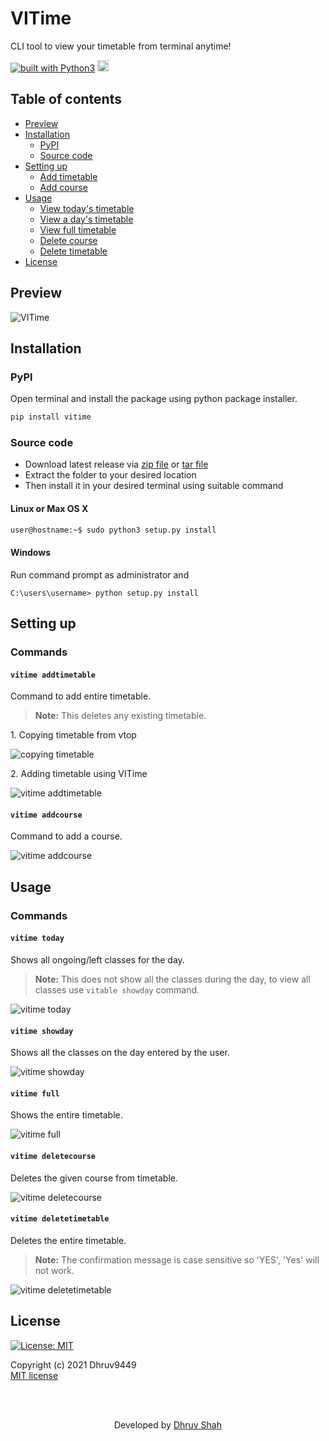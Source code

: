 # VITime
CLI tool to view your timetable from terminal anytime!

<a href="https://www.python.org/"><img src="https://img.shields.io/badge/built%20with-Python3-blue.svg" alt="built with Python3" /></a>
<a href="https://badge.fury.io/py/vitime"><img src="https://img.shields.io/pypi/v/vitime?color=blue&label=pypi%20package" alt="PyPI version" height="18"></a>



## Table of contents  

- [Preview](https://github.com/Dhruv9449/VITime-CLI#preview)  
- [Installation](https://github.com/Dhruv9449/VITime-CLI#installation)
  - [PyPI](https://github.com/Dhruv9449/VITime-CLI#pypi)
  - [Source code](https://github.com/Dhruv9449/VITime-CLI#source-code)
- [Setting up](https://github.com/Dhruv9449/VITime-CLI#setting-up)
  - [Add timetable](https://github.com/Dhruv9449/VITime-CLI#vitime-timetable)
  - [Add course](https://github.com/Dhruv9449/VITime-CLI#vitime-addcourse)
- [Usage](https://github.com/Dhruv9449/VITime-CLI#usage)
  - [View today's timetable](https://github.com/Dhruv9449/VITime-CLI#vitime-today)
  - [View a day's timetable](https://github.com/Dhruv9449/VITime-CLI#vitime-showday)
  - [View full timetable](https://github.com/Dhruv9449/VITime-CLI#vitime-full)
  - [Delete course](https://github.com/Dhruv9449/VITime-CLI#vitime-deletecourse)
  - [Delete timetable](https://github.com/Dhruv9449/VITime-CLI#vitime-deletetimetable)
- [License](https://github.com/Dhruv9449/VITime-CLI#license)



## Preview

![VITime](https://github.com/Dhruv9449/VITime-CLI/blob/main/assets/VITime.gif)




## Installation
### PyPI
Open terminal and install the package using python package installer.
```sh
pip install vitime
```
### Source code
- Download latest release via [zip file](https://github.com/Dhruv9449/VITime-CLI/archive/refs/tags/v0.1.0.zip) or [tar file](https://github.com/Dhruv9449/VITime-CLI/archive/refs/tags/v0.1.0.tar.gz)
- Extract the folder to your desired location
- Then install it in your desired terminal using suitable command
#### Linux or Max OS X
```sh
user@hostname:~$ sudo python3 setup.py install
```
#### Windows
Run command prompt as administrator and
```psh
C:\users\username> python setup.py install
```



## Setting up
### Commands
#### `vitime addtimetable`

Command to add entire timetable.  
> **Note:** This deletes any existing timetable.  
<p>
1. Copying timetable from vtop  

![copying timetable](https://github.com/Dhruv9449/VITime-CLI/blob/main/assets/copying_timetable.gif)</p>   

<p>
2. Adding timetable using VITime  

![vitime addtimetable](https://github.com/Dhruv9449/VITime-CLI/blob/main/assets/vitime_addtimetable.gif)</p>




#### `vitime addcourse`

Command to add a course.

![vitime addcourse](https://github.com/Dhruv9449/VITime-CLI/blob/main/assets/vitime_addcourse.gif)



## Usage
### Commands
#### `vitime today`  

Shows all ongoing/left classes for the day.  
> **Note:** This does not show all the classes during the day, to view all classes use `vitable showday` command.

![vitime today](https://github.com/Dhruv9449/VITime-CLI/blob/main/assets/vitime_today.gif)





#### `vitime showday`

Shows all the classes on the day entered by the user.

![vitime showday](https://github.com/Dhruv9449/VITime-CLI/blob/main/assets/vitime_showday.gif)





#### `vitime full`

Shows the entire timetable.

![vitime full](https://github.com/Dhruv9449/VITime-CLI/blob/main/assets/vitime_full.gif)





#### `vitime deletecourse`

Deletes the given course from timetable.

![vitime deletecourse](https://github.com/Dhruv9449/VITime-CLI/blob/main/assets/vitime_deletecourse.gif)




#### `vitime deletetimetable`

Deletes the entire timetable.  
> **Note:** The confirmation message is case sensitive so 'YES', 'Yes' will not work.

![vitime deletetimetable](https://github.com/Dhruv9449/VITime-CLI/blob/main/assets/vitime_deletetimetable.gif)



## License
[![License: MIT](https://img.shields.io/badge/License-MIT-blue.svg)](https://github.com/Dhruv9449/VITime-CLI/blob/main/LICENSE)  

Copyright (c) 2021 Dhruv9449  
[MIT license](LICENSE)

<br>
<br>

<p align="center">
Developed by <a href="https://github.com/Dhruv9449" target=_blank>Dhruv Shah</a>
</p>
